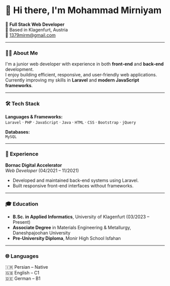 # 👋 Hi there, I'm Mohammad Mirniyam

🎯 **Full Stack Web Developer**  
📍 Based in Klagenfurt, Austria  
📧 1379mirm@gmail.com  

---

### 🧑‍💻 About Me
I'm a junior web developer with experience in both **front-end** and **back-end** development.  
I enjoy building efficient, responsive, and user-friendly web applications.  
Currently improving my skills in **Laravel** and **modern JavaScript frameworks**.

---

### 🛠️ Tech Stack
**Languages & Frameworks:**  
`Laravel` · `PHP` · `JavaScript` · `Java` · `HTML` · `CSS` · `Bootstrap` · `jQuery`  

**Databases:**  
`MySQL`

---

### 💼 Experience
**Bornac Digital Accelerator**  
*Web Developer* (04/2021 – 11/2021)  
- Developed and maintained back-end systems using Laravel.  
- Built responsive front-end interfaces without frameworks.  

---

### 🎓 Education
- **B.Sc. in Applied Informatics**, University of Klagenfurt (03/2023 – Present)  
- **Associate Degree** in Materials Engineering & Metallurgy, Daneshpajoohan University  
- **Pre-University Diploma**, Monir High School Isfahan  

---

### 🌐 Languages
🇮🇷 Persian – Native  
🇬🇧 English – C1  
🇩🇪 German – B1  






